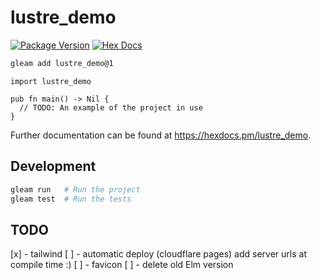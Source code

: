 # lustre_demo

[![Package Version](https://img.shields.io/hexpm/v/lustre_demo)](https://hex.pm/packages/lustre_demo)
[![Hex Docs](https://img.shields.io/badge/hex-docs-ffaff3)](https://hexdocs.pm/lustre_demo/)

```sh
gleam add lustre_demo@1
```
```gleam
import lustre_demo

pub fn main() -> Nil {
  // TODO: An example of the project in use
}
```

Further documentation can be found at <https://hexdocs.pm/lustre_demo>.

## Development

```sh
gleam run   # Run the project
gleam test  # Run the tests
```

## TODO
 [x] - tailwind
 [ ] - automatic deploy (cloudflare pages)
      add server urls at compile time :)
 [ ] - favicon
 [ ] - delete old Elm version
